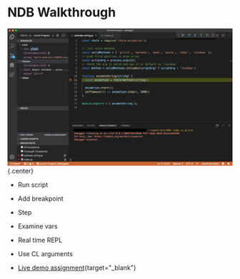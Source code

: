 # NDB Walkthrough

<div class="row">
<div class="cell-5">

![NDB Snapshot](overall-debugger-shot.png){.center}

</div>

<div class="cell-1">
<div class="smaller">

* Run script
* Add breakpoint
* Step
* Examine vars
* Real time REPL
* Use CL arguments

* [Live demo assignment](https://courses.thinkful.com/ei-node-postgres-v1/checkpoint/2){target="_blank"}

</div>
</div>
</div>